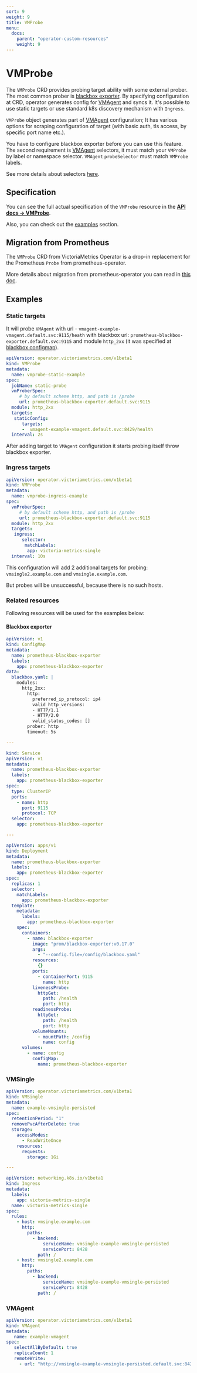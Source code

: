 ```yaml
---
sort: 9
weight: 9
title: VMProbe
menu:
  docs:
    parent: "operator-custom-resources"
    weight: 9
---
```


# VMProbe

The `VMProbe` CRD provides probing target ability with some external prober. 
The most common prober is [blackbox exporter](https://github.com/prometheus/blackbox_exporter).
By specifying configuration at CRD, operator generates config for [VMAgent](./vmagent.md)
and syncs it. It's possible to use static targets or use standard k8s discovery mechanism with `Ingress`.

`VMProbe` object generates part of [VMAgent](./vmagent.md) configuration;
It has various options for scraping configuration of target (with basic auth, tls access, by specific port name etc.).

You have to configure blackbox exporter before you can use this feature. 
The second requirement is [VMAgent](./vmagent.md) selectors,
it must match your `VMProbe` by label or namespace selector. `VMAgent` `probeSelector` must match `VMProbe` labels.

See more details about selectors [here](./vmagent.md#scraping).

## Specification

You can see the full actual specification of the `VMProbe` resource in
the **[API docs -> VMProbe](../api.md#vmprobe)**.

Also, you can check out the [examples](#examples) section.

## Migration from Prometheus

The `VMProbe` CRD from VictoriaMetrics Operator is a drop-in replacement
for the Prometheus `Probe` from prometheus-operator.

More details about migration from prometheus-operator you can read in [this doc](../migration.md).

## Examples

### Static targets

It will probe `VMAgent` with url - `vmagent-example-vmagent.default.svc:9115/heath` with blackbox url:
`prometheus-blackbox-exporter.default.svc:9115` and module `http_2xx` 
(it was specified at [blackbox configmap](#blackbox-exporter)).

```yaml
apiVersion: operator.victoriametrics.com/v1beta1
kind: VMProbe
metadata:
  name: vmprobe-static-example
spec:
  jobName: static-probe
  vmProberSpec:
     # by default scheme http, and path is /probe
     url: prometheus-blackbox-exporter.default.svc:9115
  module: http_2xx
  targets:
   staticConfig: 
      targets:
      -  vmagent-example-vmagent.default.svc:8429/health
  interval: 2s 
```

After adding target to `VMAgent` configuration it starts probing itself throw blackbox exporter.

### Ingress targets

```yaml
apiVersion: operator.victoriametrics.com/v1beta1
kind: VMProbe
metadata:
  name: vmprobe-ingress-example
spec:
  vmProberSpec:
     # by default scheme http, and path is /probe
     url: prometheus-blackbox-exporter.default.svc:9115
  module: http_2xx
  targets:
   ingress: 
      selector:
       matchLabels:
        app: victoria-metrics-single
  interval: 10s
```

This configuration will add 2 additional targets for probing: `vmsingle2.example.com` and `vmsingle.example.com`.

But probes will be unsuccessful, because there is no such hosts.

### Related resources

Following resources will be used for the examples below:

#### Blackbox exporter

```yaml
apiVersion: v1
kind: ConfigMap
metadata:
  name: prometheus-blackbox-exporter
  labels:
    app: prometheus-blackbox-exporter
data:
  blackbox.yaml: |
    modules:
      http_2xx:
        http:
          preferred_ip_protocol: ip4
          valid_http_versions:
          - HTTP/1.1
          - HTTP/2.0
          valid_status_codes: []
        prober: http
        timeout: 5s

---

kind: Service
apiVersion: v1
metadata:
  name: prometheus-blackbox-exporter
  labels:
    app: prometheus-blackbox-exporter
spec:
  type: ClusterIP
  ports:
    - name: http
      port: 9115
      protocol: TCP
  selector:
    app: prometheus-blackbox-exporter

---

apiVersion: apps/v1
kind: Deployment
metadata:
  name: prometheus-blackbox-exporter
  labels:
    app: prometheus-blackbox-exporter
spec:
  replicas: 1
  selector:
    matchLabels:
      app: prometheus-blackbox-exporter
  template:
    metadata:
      labels:
        app: prometheus-blackbox-exporter
    spec:
      containers:
        - name: blackbox-exporter
          image: "prom/blackbox-exporter:v0.17.0"
          args:
            - "--config.file=/config/blackbox.yaml"
          resources:
            {}
          ports:
            - containerPort: 9115
              name: http
          livenessProbe:
            httpGet:
              path: /health
              port: http
          readinessProbe:
            httpGet:
              path: /health
              port: http
          volumeMounts:
            - mountPath: /config
              name: config
      volumes:
        - name: config
          configMap:
            name: prometheus-blackbox-exporter
```

### VMSingle

```yaml
apiVersion: operator.victoriametrics.com/v1beta1
kind: VMSingle
metadata:
  name: example-vmsingle-persisted
spec:
  retentionPeriod: "1"
  removePvcAfterDelete: true
  storage:
    accessModes:
      - ReadWriteOnce
    resources:
      requests:
        storage: 1Gi 

---

apiVersion: networking.k8s.io/v1beta1
kind: Ingress
metadata:
  labels:
    app: victoria-metrics-single
  name: victoria-metrics-single
spec:
  rules:
    - host: vmsingle.example.com
      http:
        paths:
          - backend:
              serviceName: vmsingle-example-vmsingle-persisted
              servicePort: 8428
            path: /
    - host: vmsingle2.example.com
      http:
        paths:
          - backend:
              serviceName: vmsingle-example-vmsingle-persisted
              servicePort: 8428
            path: /
```

### VMAgent

```yaml
apiVersion: operator.victoriametrics.com/v1beta1
kind: VMAgent
metadata:
   name: example-vmagent
spec:
   selectAllByDefault: true
   replicaCount: 1
   remoteWrite:
     - url: "http://vmsingle-example-vmsingle-persisted.default.svc:8429/api/v1/write"
```
